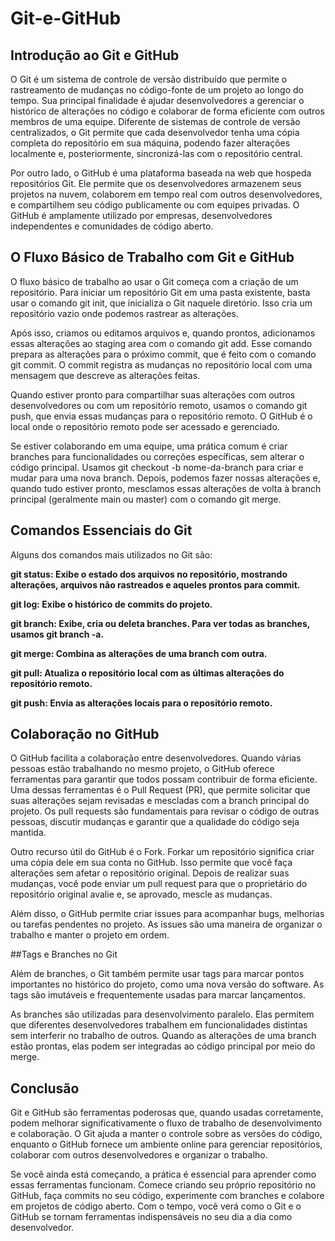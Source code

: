 # Git-e-GitHub

## Introdução ao Git e GitHub

O Git é um sistema de controle de versão distribuído que permite o rastreamento de mudanças no código-fonte de um projeto ao longo do tempo. Sua principal finalidade é ajudar desenvolvedores a gerenciar o histórico de alterações no código e colaborar de forma eficiente com outros membros de uma equipe. Diferente de sistemas de controle de versão centralizados, o Git permite que cada desenvolvedor tenha uma cópia completa do repositório em sua máquina, podendo fazer alterações localmente e, posteriormente, sincronizá-las com o repositório central.

Por outro lado, o GitHub é uma plataforma baseada na web que hospeda repositórios Git. Ele permite que os desenvolvedores armazenem seus projetos na nuvem, colaborem em tempo real com outros desenvolvedores, e compartilhem seu código publicamente ou com equipes privadas. O GitHub é amplamente utilizado por empresas, desenvolvedores independentes e comunidades de código aberto.

## O Fluxo Básico de Trabalho com Git e GitHub

O fluxo básico de trabalho ao usar o Git começa com a criação de um repositório. Para iniciar um repositório Git em uma pasta existente, basta usar o comando git init, que inicializa o Git naquele diretório. Isso cria um repositório vazio onde podemos rastrear as alterações.

Após isso, criamos ou editamos arquivos e, quando prontos, adicionamos essas alterações ao staging area com o comando git add. Esse comando prepara as alterações para o próximo commit, que é feito com o comando git commit. O commit registra as mudanças no repositório local com uma mensagem que descreve as alterações feitas.

Quando estiver pronto para compartilhar suas alterações com outros desenvolvedores ou com um repositório remoto, usamos o comando git push, que envia essas mudanças para o repositório remoto. O GitHub é o local onde o repositório remoto pode ser acessado e gerenciado.

Se estiver colaborando em uma equipe, uma prática comum é criar branches para funcionalidades ou correções específicas, sem alterar o código principal. Usamos git checkout -b nome-da-branch para criar e mudar para uma nova branch. Depois, podemos fazer nossas alterações e, quando tudo estiver pronto, mesclamos essas alterações de volta à branch principal (geralmente main ou master) com o comando git merge.

## Comandos Essenciais do Git

Alguns dos comandos mais utilizados no Git são:

**git status: Exibe o estado dos arquivos no repositório, mostrando alterações, arquivos não rastreados e aqueles prontos para commit.**

**git log: Exibe o histórico de commits do projeto.**

**git branch: Exibe, cria ou deleta branches. Para ver todas as branches, usamos git branch -a.**

**git merge: Combina as alterações de uma branch com outra.**

**git pull: Atualiza o repositório local com as últimas alterações do repositório remoto.**

**git push: Envia as alterações locais para o repositório remoto.**

## Colaboração no GitHub

O GitHub facilita a colaboração entre desenvolvedores. Quando várias pessoas estão trabalhando no mesmo projeto, o GitHub oferece ferramentas para garantir que todos possam contribuir de forma eficiente. Uma dessas ferramentas é o Pull Request (PR), que permite solicitar que suas alterações sejam revisadas e mescladas com a branch principal do projeto. Os pull requests são fundamentais para revisar o código de outras pessoas, discutir mudanças e garantir que a qualidade do código seja mantida.

Outro recurso útil do GitHub é o Fork. Forkar um repositório significa criar uma cópia dele em sua conta no GitHub. Isso permite que você faça alterações sem afetar o repositório original. Depois de realizar suas mudanças, você pode enviar um pull request para que o proprietário do repositório original avalie e, se aprovado, mescle as mudanças.

Além disso, o GitHub permite criar issues para acompanhar bugs, melhorias ou tarefas pendentes no projeto. As issues são uma maneira de organizar o trabalho e manter o projeto em ordem.

##Tags e Branches no Git

Além de branches, o Git também permite usar tags para marcar pontos importantes no histórico do projeto, como uma nova versão do software. As tags são imutáveis e frequentemente usadas para marcar lançamentos.

As branches são utilizadas para desenvolvimento paralelo. Elas permitem que diferentes desenvolvedores trabalhem em funcionalidades distintas sem interferir no trabalho de outros. Quando as alterações de uma branch estão prontas, elas podem ser integradas ao código principal por meio do merge.

## Conclusão

Git e GitHub são ferramentas poderosas que, quando usadas corretamente, podem melhorar significativamente o fluxo de trabalho de desenvolvimento e colaboração. O Git ajuda a manter o controle sobre as versões do código, enquanto o GitHub fornece um ambiente online para gerenciar repositórios, colaborar com outros desenvolvedores e organizar o trabalho.

Se você ainda está começando, a prática é essencial para aprender como essas ferramentas funcionam. Comece criando seu próprio repositório no GitHub, faça commits no seu código, experimente com branches e colabore em projetos de código aberto. Com o tempo, você verá como o Git e o GitHub se tornam ferramentas indispensáveis no seu dia a dia como desenvolvedor.

